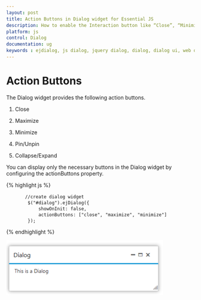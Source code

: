 ```yaml
---
layout: post
title: Action Buttons in Dialog widget for Essential JS
description: How to enable the Interaction button like “Close”, “Minimize” and etc., in Dialog Widget. 
platform: js
control: Dialog
documentation: ug
keywords : ejdialog, js dialog, jquery dialog, dialog, dialog ui, web dialog, ej dialog, essential javascript dialog, dialog widget,
---
```


# Action Buttons

The Dialog widget provides the following action buttons.

1. Close

2. Maximize

3. Minimize

4. Pin/Unpin

5. Collapse/Expand

You can display only the necessary buttons in the Dialog widget by configuring the actionButtons property.

{% highlight js %}

           //create dialog widget
            $("#dialog").ejDialog({
                showOnInit: false,
                actionButtons: ["close", "maximize", "minimize"]
            });

{% endhighlight %}



![Action Buttons](action-buttons_images\action-buttons_img1.png)

